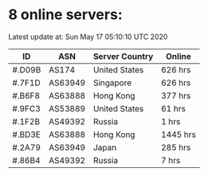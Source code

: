 # 8 online servers:

Latest update at: Sun May 17 05:10:10 UTC 2020

| ID | ASN | Server Country | Online |
| -- | --- | -------------- | ------ |
| #.D09B | AS174 | United States | 626 hrs |
| #.7F1D | AS63949 | Singapore | 626 hrs |
| #.B6F8 | AS63888 | Hong Kong | 377 hrs |
| #.9FC3 | AS53889 | United States | 61 hrs |
| #.1F2B | AS49392 | Russia | 1 hrs |
| #.BD3E | AS63888 | Hong Kong | 1445 hrs |
| #.2A79 | AS63949 | Japan | 285 hrs |
| #.86B4 | AS49392 | Russia | 7 hrs |

